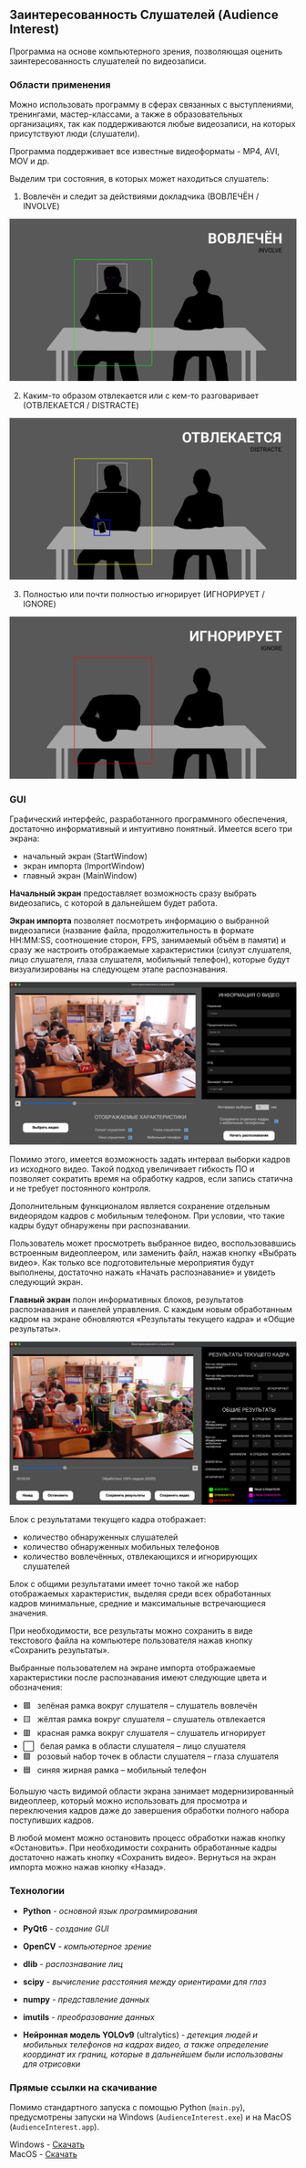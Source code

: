 ## Заинтересованность Слушателей (Audience Interest)

Программа на основе компьютерного зрения, позволяющая оценить заинтересованность слушателей по видеозаписи.

### Области применения

Можно использовать программу в сферах связанных с выступлениями, тренингами, мастер-классами, а также в образовательных организациях, так как поддерживаются любые видеозаписи, на которых присутствуют люди (слушатели).

Программа поддерживает все известные видеоформаты - MP4, AVI, MOV и др.

Выделим три состояния, в которых может находиться слушатель:

1. Вовлечён и следит за действиями докладчика (ВОВЛЕЧЁН / INVOLVE)

![Вовлечён (Involve)](imgs/involve.png)

2. Каким-то образом отвлекается или с кем-то разговаривает (ОТВЛЕКАЕТСЯ / DISTRACTE)

![Отвлекается (Distracte)](imgs/distracte.png)

3. Полностью или почти полностью игнорирует (ИГНОРИРУЕТ / IGNORE)

![Игнорирует (Ignore)](imgs/ignore.png)

### GUI

Графический интерфейс, разработанного программного обеспечения, достаточно информативный и интуитивно понятный.
Имеется всего три экрана:
- начальный экран (StartWindow)
- экран импорта (ImportWindow)
- главный экран (MainWindow)

**Начальный экран** предоставляет возможность сразу выбрать видеозапись, с которой в дальнейшем будет работа.

**Экран импорта** позволяет посмотреть информацию о выбранной видеозаписи (название файла, продолжительность в формате HH:MM:SS, соотношение сторон, FPS, занимаемый объём в памяти) и сразу же настроить отображаемые характеристики (силуэт слушателя, лицо слушателя, глаза слушателя, мобильный телефон), которые будут визуализированы на следующем этапе распознавания.

![Экран импорта](imgs/import_window.png)

Помимо этого, имеется возможность задать интервал выборки кадров из исходного видео. Такой подход увеличивает гибкость ПО и позволяет сократить время на обработку кадров, если запись статична и не требует постоянного контроля.

Дополнительным функционалом является сохранение отдельным видеорядом кадров с мобильным телефоном. При условии, что такие кадры будут обнаружены при распознавании.

Пользователь может просмотреть выбранное видео, воспользовавшись встроенным видеоплеером, или заменить файл, нажав кнопку «Выбрать видео».
Как только все подготовительные мероприятия будут выполнены, достаточно нажать «Начать распознавание» и увидеть следующий экран.

**Главный экран** полон информативных блоков, результатов распознавания и панелей управления.
С каждым новым обработанным кадром на экране обновляются «Результаты текущего кадра» и «Общие результаты».

![Главный экран](imgs/main_window.png)

Блок с результатами текущего кадра отображает:
- количество обнаруженных слушателей
- количество обнаруженных мобильных телефонов
- количество вовлечённых, отвлекающихся и игнорирующих слушателей

Блок с общими результатами имеет точно такой же набор отображаемых характеристик, выделяя среди всех обработанных кадров минимальные, средние и максимальные встречающиеся значения.

При необходимости, все результаты можно сохранить в виде текстового файла на компьютере пользователя нажав кнопку «Сохранить результаты».

Выбранные пользователем на экране импорта отображаемые характеристики после распознавания имеют следующие цвета и обозначения:
- 🟩 &ensp;зелёная рамка вокруг слушателя – слушатель вовлечён
- 🟨 &ensp;жёлтая рамка вокруг слушателя – слушатель отвлекается
- 🟥 &ensp;красная рамка вокруг слушателя – слушатель игнорирует
- ⬜️ &ensp;белая рамка в области слушателя – лицо слушателя
- 🟪 &ensp;розовый набор точек в области слушателя – глаза слушателя
- 🟦 &ensp;синяя жирная рамка – мобильный телефон

Большую часть видимой области экрана занимает модернизированный видеоплеер, который можно использовать для просмотра и переключения кадров даже до завершения обработки полного набора поступивших кадров.

В любой момент можно остановить процесс обработки нажав кнопку «Остановить».
При необходимости сохранить обработанные кадры достаточно нажать кнопку «Сохранить видео».
Вернуться на экран импорта можно нажав кнопку «Назад».

### Технологии

- **Python** - *основной язык программирования*
- **PyQt6** - *создание GUI*
- **OpenCV** - *компьютерное зрение*
- **dlib** - *распознавание лиц*
- **scipy** - *вычисление расстояния между ориентирами для глаз*
- **numpy** - *представление данных*
- **imutils** - *преобразование данных*


- **Нейронная модель YOLOv9** (ultralytics) - *детекция людей и мобильных телефонов на кадрах видео, а также определение координат их границ, которые в дальнейшем были использованы для отрисовки*

### Прямые ссылки на скачивание

Помимо стандартного запуска с помощью Python (`main.py`), предусмотрены запуски на Windows (`AudienceInterest.exe`) и на MacOS (`AudienceInterest.app`).

Windows - [Скачать](https://github.com/tambovnikita/AudienceInterest/releases/download/v1.0.0/AudienceInterest_Windows.zip)  
MacOS - [Скачать](https://github.com/tambovnikita/AudienceInterest/releases/download/v1.0.0/AudienceInterest_MacOS.zip)